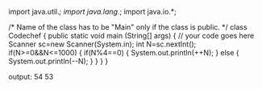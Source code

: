 import java.util.*;
import java.lang.*;
import java.io.*;

/* Name of the class has to be "Main" only if the class is public. */
class Codechef
{
	public static void main (String[] args) 
	{
		// your code goes here
Scanner sc=new Scanner(System.in);
int N=sc.nextInt();
if(N>=0&&N<=1000)
{
if(N%4==0)
{
System.out.println(++N);
}
else
{
System.out.println(--N);
}
}
}
}
    
    
output:
54
53
